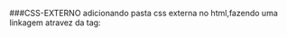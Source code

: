 ###CSS-EXTERNO
adicionando pasta css externa no html,fazendo uma linkagem atravez da tag: <link href="style.css" rel="stylesheet" type="text/css" />
